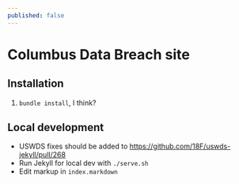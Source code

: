 ```yaml
---
published: false
---
```


# Columbus Data Breach site

## Installation

1. `bundle install`, I think?

## Local development

- USWDS fixes should be added to https://github.com/18F/uswds-jekyll/pull/268
- Run Jekyll for local dev with `./serve.sh`
- Edit markup in `index.markdown`
